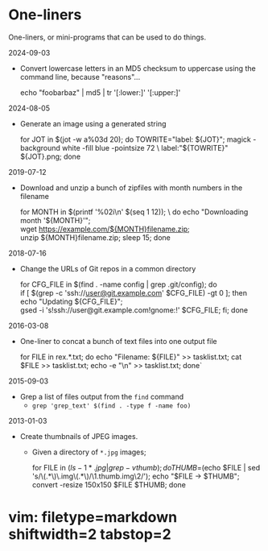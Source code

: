 # One-liners #
One-liners, or mini-programs that can be used to do things.

2024-09-03
- Convert lowercase letters in an MD5 checksum to uppercase using the command
  line, because "reasons"...


    echo "foobarbaz" | md5 | tr '[:lower:]' '[:upper:]'

2024-08-05
- Generate an image using a generated string


    for JOT in $(jot -w a%03d 20);
      do TOWRITE="label: ${JOT}";
      magick -background white -fill blue -pointsize 72 \
        label:"${TOWRITE}" ${JOT}.png;
    done

2019-07-12
- Download and unzip a bunch of zipfiles with month numbers in the filename


    for MONTH in $(printf '%02i\n' $(seq 1 12)); \
      do echo "Downloading month '${MONTH}'"; \
        wget https://example.com/${MONTH}filename.zip; \
        unzip ${MONTH}filename.zip; sleep 15; done

2018-07-16
- Change the URLs of Git repos in a common directory


    for CFG_FILE in $(find . -name config | grep .git/config); do \
      if [ $(grep -c 'ssh://user@git.example.com' $CFG_FILE) -gt 0 ]; then \
        echo "Updating ${CFG_FILE}"; \
        gsed -i 's!ssh://user@git\.example\.com!gnome:!' $CFG_FILE; fi; done

2016-03-08
- One-liner to concat a bunch of text files into one output file


    for FILE in rex.*.txt; do echo "Filename: ${FILE}" >> tasklist.txt;
    cat $FILE >> tasklist.txt; echo -e "\n" >> tasklist.txt; done`

2015-09-03
- Grep a list of files output from the `find` command
  - `grep 'grep_text' $(find . -type f -name foo)`

2013-01-03
- Create thumbnails of JPEG images.
  - Given a directory of `*.jpg` images;


    for FILE in $(ls -1 *.jpg | grep -v thumb); 
    do THUMB=$(echo $FILE | sed 's/\(.*\)\.img\(.*\)/\1.thumb.img\2/'); 
    echo "$FILE -> $THUMB"; convert -resize 150x150 $FILE $THUMB; done

# vim: filetype=markdown shiftwidth=2 tabstop=2
